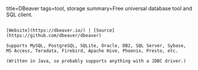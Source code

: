 title=DBeaver
tags=tool, storage
summary=Free universal database tool and SQL client.
~~~~~~

[Website](https://dbeaver.io/) | [Source](https://github.com/dbeaver/dbeaver)

Supports MySQL, PostgreSQL, SQLite, Oracle, DB2, SQL Server, Sybase, MS Access, Teradata, Firebird, Apache Hive, Phoenix, Presto, etc.

(Written in Java, so probably supports anything with a JDBC driver.)

